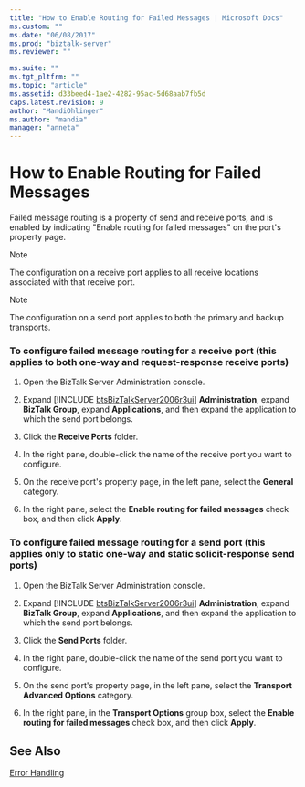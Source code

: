 ```yaml
---
title: "How to Enable Routing for Failed Messages | Microsoft Docs"
ms.custom: ""
ms.date: "06/08/2017"
ms.prod: "biztalk-server"
ms.reviewer: ""

ms.suite: ""
ms.tgt_pltfrm: ""
ms.topic: "article"
ms.assetid: d33beed4-1ae2-4282-95ac-5d68aab7fb5d
caps.latest.revision: 9
author: "MandiOhlinger"
ms.author: "mandia"
manager: "anneta"
---
```

# How to Enable Routing for Failed Messages
Failed message routing is a property of send and receive ports, and is enabled by indicating "Enable routing for failed messages" on the port's property page.  
  
> [!NOTE]
>  The configuration on a receive port applies to all receive locations associated with that receive port.  
  
> [!NOTE]
>  The configuration on a send port applies to both the primary and backup transports.  
  
### To configure failed message routing for a receive port (this applies to both one-way and request-response receive ports)  
  
1. Open the BizTalk Server Administration console.  
  
2. Expand [!INCLUDE [btsBizTalkServer2006r3ui](../includes/btsbiztalkserver2006r3ui-md.md)] <strong>Administration</strong>, expand <strong>BizTalk Group</strong>, expand <strong>Applications</strong>, and then expand the application to which the send port belongs.  
  
3. Click the **Receive Ports** folder.  
  
4. In the right pane, double-click the name of the receive port you want to configure.  
  
5. On the receive port's property page, in the left pane, select the **General** category.  
  
6. In the right pane, select the **Enable routing for failed messages** check box, and then click **Apply**.  
  
### To configure failed message routing for a send port (this applies only to static one-way and static solicit-response send ports)  
  
1. Open the BizTalk Server Administration console.  
  
2. Expand [!INCLUDE [btsBizTalkServer2006r3ui](../includes/btsbiztalkserver2006r3ui-md.md)] <strong>Administration</strong>, expand <strong>BizTalk Group</strong>, expand <strong>Applications</strong>, and then expand the application to which the send port belongs.  
  
3. Click the **Send Ports** folder.  
  
4. In the right pane, double-click the name of the send port you want to configure.  
  
5. On the send port's property page, in the left pane, select the **Transport Advanced Options** category.  
  
6. In the right pane, in the **Transport Options** group box, select the **Enable routing for failed messages** check box, and then click **Apply**.  
  
## See Also  
 [Error Handling](../core/error-handling.md)